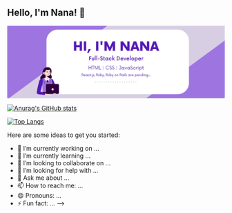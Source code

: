 <h2> Hello, I'm Nana! 👋</h2>

<img align="center" src="main-picture.png">

[![Anurag's GitHub stats](https://github-readme-stats.vercel.app/api?username=rdnrn)](https://github.com/anuraghazra/github-readme-stats)

[![Top Langs](https://github-readme-stats.vercel.app/api/top-langs/?username=rdnrn)](https://github.com/anuraghazra/github-readme-stats)



Here are some ideas to get you started:

- 🔭 I’m currently working on ...
- 🌱 I’m currently learning ...
- 👯 I’m looking to collaborate on ...
- 🤔 I’m looking for help with ...
- 💬 Ask me about ...
- 📫 How to reach me: ...
- 😄 Pronouns: ...
- ⚡ Fun fact: ...
-->
